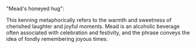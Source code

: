 "Mead's honeyed hug":

This kenning metaphorically refers to the warmth and sweetness of cherished laughter and joyful moments. Mead is an alcoholic beverage often associated with celebration and festivity, and the phrase conveys the idea of fondly remembering joyous times.